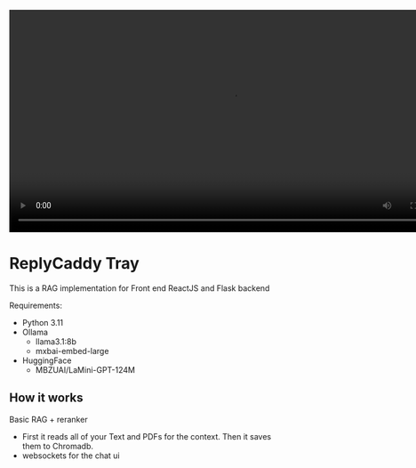 <video src="https://github.com/jedt/ReplyCaddyTray/raw/main/demo/test-recording.mp4" width=800></video>

# ReplyCaddy Tray
This is a RAG implementation for Front end ReactJS and Flask backend

Requirements:

- Python 3.11
- Ollama
  - llama3.1:8b
  - mxbai-embed-large
- HuggingFace
  - MBZUAI/LaMini-GPT-124M

## How it works

Basic RAG + reranker
- First it reads all of your Text and PDFs for the context. Then it saves them to Chromadb.
- websockets for the chat ui
